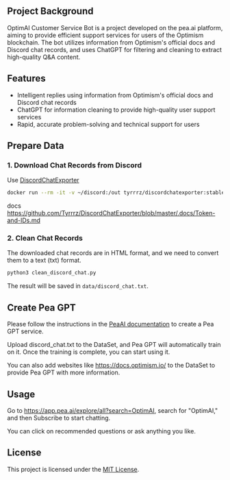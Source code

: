 
## Project Background

OptimAI Customer Service Bot is a project developed on the pea.ai platform, aiming to provide efficient support services for users of the Optimism blockchain. The bot utilizes information from Optimism's official docs and Discord chat records, and uses ChatGPT for filtering and cleaning to extract high-quality Q&A content.

## Features

- Intelligent replies using information from Optimism's official docs and Discord chat records
- ChatGPT for information cleaning to provide high-quality user support services
- Rapid, accurate problem-solving and technical support for users

## Prepare Data

### 1. Download Chat Records from Discord

Use [DiscordChatExporter](https://github.com/Tyrrrz/DiscordChatExporter) 

```bash
docker run --rm -it -v ~/discord:/out tyrrrz/discordchatexporter:stable export -t DISCORD_TOKEN -c 667044844366987296 
```
docs
https://github.com/Tyrrrz/DiscordChatExporter/blob/master/.docs/Token-and-IDs.md

### 2. Clean Chat Records
The downloaded chat records are in HTML format, and we need to convert them to a text (txt) format.


```bash
python3 clean_discord_chat.py
```

The result will be saved in `data/discord_chat.txt`.

## Create Pea GPT
Please follow the instructions in the [PeaAI documentation](https://docs.pea.ai/docs/create-custom-gpt) to create a Pea GPT service.

Upload discord_chat.txt to the DataSet, and Pea GPT will automatically train on it. Once the training is complete, you can start using it.

You can also add websites like https://docs.optimism.io/ to the DataSet to provide Pea GPT with more information.

## Usage
Go to https://app.pea.ai/explore/all?search=OptimAI, search for "OptimAI," and then Subscribe to start chatting.

You can click on recommended questions or ask anything you like.



## License

This project is licensed under the [MIT License](LICENSE).
